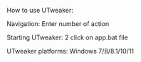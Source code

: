 How to use UTweaker:

Navigation: Enter number of action


Starting UTweaker: 2 click on app.bat file


UTweaker platforms: Windows 7/8/8.1/10/11
